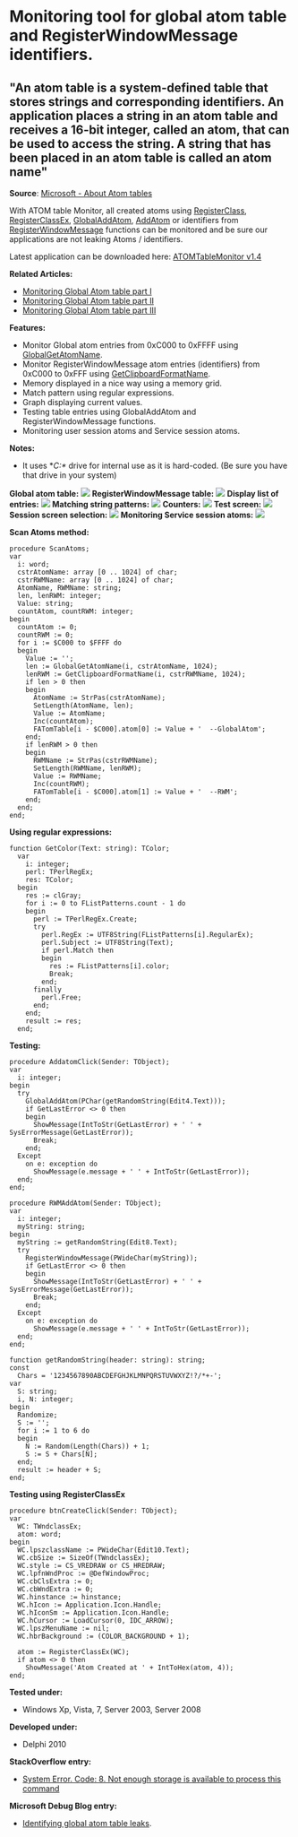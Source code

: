 Monitoring tool for global atom table and RegisterWindowMessage identifiers.
==============
"An atom table is a system-defined table that stores strings and corresponding identifiers. An application places a string in an atom table and receives a 16-bit integer, called an atom, that can be used to access the string. A string that has been placed in an atom table is called an atom name"
--------------

**Source**: [Microsoft - About Atom tables](http://msdn.microsoft.com/en-us/library/windows/desktop/ms649053(v=vs.85).aspx)

With ATOM table Monitor, all created atoms using [RegisterClass](http://msdn.microsoft.com/en-us/library/windows/desktop/ms633586(v=vs.85).aspx), [RegisterClassEx](http://msdn.microsoft.com/en-us/library/windows/desktop/ms633587(v=vs.85).aspx), [GlobalAddAtom](http://msdn.microsoft.com/en-us/library/windows/desktop/ms649060(v=vs.85).aspx), [AddAtom](http://msdn.microsoft.com/en-us/library/windows/desktop/ms649056(v=vs.85).aspx) or identifiers from [RegisterWindowMessage](http://msdn.microsoft.com/en-us/library/windows/desktop/ms644947(v=vs.85).aspx) functions can be monitored and be sure our applications are not leaking Atoms / identifiers.

Latest application can be downloaded here:
[ATOMTableMonitor v1.4](https://app.box.com/s/tbmze7klz6j3astnviygwrgkdi4fu7ft)

**Related Articles:**
  - [Monitoring Global Atom table part I](http://thundaxsoftware.blogspot.com/2012/02/monitoring-global-atom-table-part-i.html)
  - [Monitoring Global Atom table part II](http://thundaxsoftware.blogspot.com/2012/02/monitoring-global-atom-table-part-ii.html)
  - [Monitoring Global Atom table part III](http://thundaxsoftware.blogspot.com/2012/02/monitoring-global-atom-table-part-iii.html)

**Features:**
  - Monitor Global atom entries from 0xC000 to 0xFFFF using [GlobalGetAtomName](http://msdn.microsoft.com/en-us/library/windows/desktop/ms649063(v=vs.85).aspx).
  - Monitor RegisterWindowMessage atom entries (identifiers) from 0xC000 to 0xFFF using [GetClipboardFormatName](http://msdn.microsoft.com/en-us/library/windows/desktop/ms649040(v=vs.85).aspx).
  - Memory displayed in a nice way using a memory grid.
  - Match pattern using regular expressions.
  - Graph displaying current values.
  - Testing table entries using GlobalAddAtom and RegisterWindowMessage functions.
  - Monitoring user session atoms and Service session atoms.

**Notes:**
  - It uses **C:\** drive for internal use as it is hard-coded. (Be sure you have that drive in your system)

**Global atom table:**
![](http://4.bp.blogspot.com/-D6tRXUP7M0M/T0LAwZpBEWI/AAAAAAAAC5s/DxauJez7r3M/s1600/monitor1.jpg)
**RegisterWindowMessage table:**
![](http://4.bp.blogspot.com/-Ra7SgHtpfEk/T0LAyP_Tm4I/AAAAAAAAC50/t2P3rgKyNzw/s1600/monitor2.jpg)
**Display list of entries:**
![](http://2.bp.blogspot.com/--MXjyf2Uy64/T0LA0mwkGrI/AAAAAAAAC58/lQjr1O8WVNo/s1600/monitor3.jpg)
**Matching string patterns:**
![](http://4.bp.blogspot.com/-o8E5rBf5s4Y/T0LA2JJj0pI/AAAAAAAAC6E/jId5MN2Yq8U/s1600/monitor4.jpg)
**Counters:**
![](http://1.bp.blogspot.com/-0w8YllG0ahk/T0LA3k-j-zI/AAAAAAAAC6M/YuVWBHP_eWc/s1600/monitor5.jpg)
**Test screen:**
![](http://2.bp.blogspot.com/-78qn1E24k1g/T0LA4_FeFvI/AAAAAAAAC6U/jAihiSGuF4Y/s1600/monitor6.jpg)
**Session screen selection:**
![](http://3.bp.blogspot.com/-wMA0s0HxjXI/T0k1SI7ENjI/AAAAAAAAC6s/26_L_TuX8Ec/s1600/v1.4Service.png)
**Monitoring Service session atoms:**
![](http://3.bp.blogspot.com/-RIsOXSEw4BU/T0k3K7DJ5tI/AAAAAAAAC60/ehV0fBX2RQ0/s1600/v1.4RWM.png)

**Scan Atoms method:**
```delphi
procedure ScanAtoms;
var
  i: word;
  cstrAtomName: array [0 .. 1024] of char;
  cstrRWMName: array [0 .. 1024] of char;
  AtomName, RWMName: string;
  len, lenRWM: integer;
  Value: string;
  countAtom, countRWM: integer;
begin
  countAtom := 0;
  countRWM := 0;
  for i := $C000 to $FFFF do
  begin
    Value := '';
    len := GlobalGetAtomName(i, cstrAtomName, 1024);
    lenRWM := GetClipboardFormatName(i, cstrRWMName, 1024);
    if len > 0 then
    begin
      AtomName := StrPas(cstrAtomName);
      SetLength(AtomName, len);
      Value := AtomName;
      Inc(countAtom);
      FATomTable[i - $C000].atom[0] := Value + '  --GlobalAtom';
    end;
    if lenRWM > 0 then
    begin
      RWMName := StrPas(cstrRWMName);
      SetLength(RWMName, lenRWM);
      Value := RWMName;
      Inc(countRWM);
      FATomTable[i - $C000].atom[1] := Value + '  --RWM';
    end;
  end;
end;
```

**Using regular expressions:**
```delphi
function GetColor(Text: string): TColor;
  var
    i: integer;
    perl: TPerlRegEx;
    res: TColor;
  begin
    res := clGray;
    for i := 0 to FListPatterns.count - 1 do
    begin
      perl := TPerlRegEx.Create;
      try
        perl.RegEx := UTF8String(FListPatterns[i].RegularEx);
        perl.Subject := UTF8String(Text);
        if perl.Match then
        begin
          res := FListPatterns[i].color;
          Break;
        end;
      finally
        perl.Free;
      end;
    end;
    result := res;
  end;
```

**Testing:**
```delphi
procedure AddatomClick(Sender: TObject);
var
  i: integer;
begin
  try
    GlobalAddAtom(PChar(getRandomString(Edit4.Text)));
    if GetLastError <> 0 then
    begin
      ShowMessage(IntToStr(GetLastError) + ' ' + SysErrorMessage(GetLastError));
      Break;
    end;
  Except
    on e: exception do
      ShowMessage(e.message + ' ' + IntToStr(GetLastError));
  end;
end;

procedure RWMAddAtom(Sender: TObject);
var
  i: integer;
  myString: string;
begin
  myString := getRandomString(Edit8.Text);
  try
    RegisterWindowMessage(PWideChar(myString));
    if GetLastError <> 0 then
    begin
      ShowMessage(IntToStr(GetLastError) + ' ' + SysErrorMessage(GetLastError));
      Break;
    end;
  Except
    on e: exception do
      ShowMessage(e.message + ' ' + IntToStr(GetLastError));
  end;
end;

function getRandomString(header: string): string;
const
  Chars = '1234567890ABCDEFGHJKLMNPQRSTUVWXYZ!?/*+-';
var
  S: string;
  i, N: integer;
begin
  Randomize;
  S := '';
  for i := 1 to 6 do
  begin
    N := Random(Length(Chars)) + 1;
    S := S + Chars[N];
  end;
  result := header + S;
end;
```

**Testing using RegisterClassEx**
```delphi
procedure btnCreateClick(Sender: TObject);
var
  WC: TWndclassEx;
  atom: word;
begin
  WC.lpszclassName := PWideChar(Edit10.Text);
  WC.cbSize := SizeOf(TWndclassEx);
  WC.style := CS_VREDRAW or CS_HREDRAW;
  WC.lpfnWndProc := @DefWindowProc;
  WC.cbClsExtra := 0;
  WC.cbWndExtra := 0;
  WC.hinstance := hinstance;
  WC.hIcon := Application.Icon.Handle;
  WC.hIconSm := Application.Icon.Handle;
  WC.hCursor := LoadCursor(0, IDC_ARROW);
  WC.lpszMenuName := nil;
  WC.hbrBackground := (COLOR_BACKGROUND + 1);

  atom := RegisterClassEx(WC);
  if atom <> 0 then
    ShowMessage('Atom Created at ' + IntToHex(atom, 4));
end;
```

**Tested under:**
  - Windows Xp, Vista, 7, Server 2003, Server 2008

**Developed under:**
  - Delphi 2010

**StackOverflow entry:**
  - [System Error. Code: 8. Not enough storage is available to process this command](http://stackoverflow.com/questions/507853/system-error-code-8-not-enough-storage-is-available-to-process-this-command/9066509#9066509)

**Microsoft Debug Blog entry:**
  - [Identifying global atom table leaks](http://blogs.msdn.com/b/ntdebugging/archive/2012/01/31/identifying-global-atom-table-leaks.aspx).
